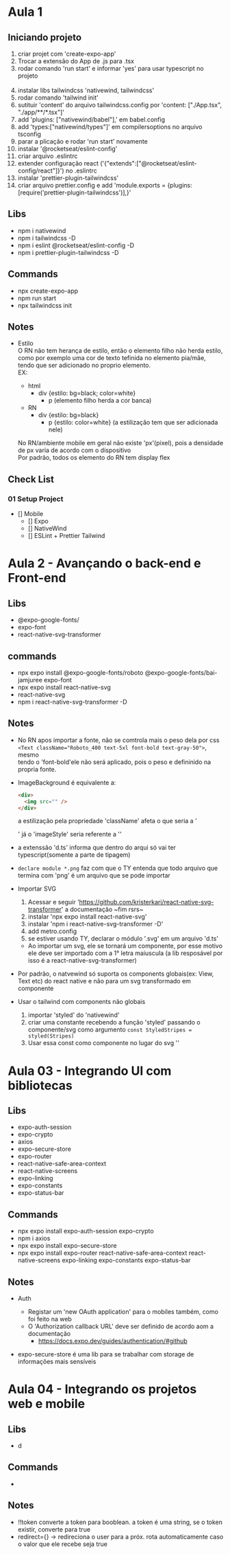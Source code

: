 # Aula 1

## Iniciando projeto

1. criar projet com 'create-expo-app'
2. Trocar a extensão do App de .js para .tsx
3. rodar comando 'run start' e informar 'yes' para usar typescript no projeto
   <br><br/>
4. instalar libs tailwindcss 'nativewind, tailwindcss'
5. rodar comando 'tailwind init'
6. sutituir 'content' do arquivo tailwindcss.config por 'content: ["./App.tsx", "./app/**/*.tsx"]'
7. add 'plugins: ["nativewind/babel"],' em babel.config
8. add 'types:["nativewind/types"]' em compilersoptions no arquivo tsconfig
9. parar a plicação e rodar 'run start' novamente
10. instalar '@rocketseat/eslint-config'
11. criar arquivo .eslintrc
12. extender configuração react ('{"extends":["@rocketseat/eslint-config/react"]}') no .eslintrc
13. instalar 'prettier-plugin-tailwindcss'
14. criar arquivo prettier.config e add 'module.exports = {plugins: [require('prettier-plugin-tailwindcss')],}'

## Libs

- npm i nativewind
- npm i tailwindcss -D
- npm i eslint @rocketseat/eslint-config -D
- npm i prettier-plugin-tailwindcss -D

## Commands

- npx create-expo-app <project-name>
- npm run start
- npx tailwindcss init

## Notes

- Estilo  
  O RN não tem herança de estilo, então o elemento filho não herda estilo, como por exemplo uma cor de texto tefinida no elemento pia/mãe, tendo que ser adicionado no proprio elemento.  
  EX:

  - html
    - div {estilo: bg=black; color=white}
      - p (elemento filho herda a cor banca)
  - RN
    - div {estilo: bg=black}
      - p {estilo: color=white} (a estilização tem que ser adicionada nele)

  No RN/ambiente mobile em geral não existe 'px'(pixel), pois a densidade de px varia de acordo com o dispositivo  
  Por padrão, todos os elemento do RN tem display flex

## Check List

### 01 Setup Project

- [] Mobile
  - [] Expo
  - [] NativeWind
  - [] ESLint + Prettier Tailwind

# Aula 2 - Avançando o back-end e Front-end

## Libs

- @expo-google-fonts/<font-name>
- expo-font
- react-native-svg-transformer

## commands

- npx expo install @expo-google-fonts/roboto @expo-google-fonts/bai-jamjuree expo-font
- npx expo install react-native-svg
- react-native-svg
- npm i react-native-svg-transformer -D

## Notes

- No RN apos importar a fonte, não se comtrola mais o peso dela por css `<Text className="Roboto_400 text-5xl font-bold text-gray-50">`, mesmo  
  tendo o 'font-bold'ele não será aplicado, pois o peso e defininido na propria fonte.

- ImageBackground é equivalente a:

  ```html
  <div>
    <img src="" />
  </div>
  ```

  a estilização pela propriedade 'className' afeta o que seria a '<div>' já o 'imageStyle' seria referente a '<img/>'

- a extenssão 'd.ts' informa que dentro do arqui só vai ter typescript(somente a parte de tipagem)
- `declare module *.png` faz com que o TY entenda que todo arquivo que termina com 'png' é um arquivo que se pode importar

- Importar SVG

  1. Acessar e seguir 'https://github.com/kristerkari/react-native-svg-transformer' a documentação ~fim rsrs~
  2. instalar 'npx expo install react-native-svg'
  3. instalar 'npm i react-native-svg-transformer -D'
  4. add metro.config
  5. se estiver usando TY, declarar o módulo '.svg' em um arquivo 'd.ts'

  - Ao importar um svg, ele se tornará um componente, por esse motivo ele deve ser importado com a 1° letra maiuscula (a lib resposável por isso é a react-native-svg-transformer)

- Por padrão, o natvewind só suporta os components globais(ex: View, Text etc) do react native e não para um svg transformado em componente

- Usar o tailwind com components não globais
  1. importar 'styled' do 'nativewind'
  2. criar uma constante recebendo a função 'styled' passando o componente/svg como argumento `const StyledStripes = styled(Stripes)`
  3. Usar essa const como componente no lugar do svg '<StyledStripes/>'

# Aula 03 - Integrando UI com bibliotecas

## Libs

- expo-auth-session
- expo-crypto
- axios
- expo-secure-store
- expo-router
- react-native-safe-area-context
- react-native-screens
- expo-linking
- expo-constants
- expo-status-bar

## Commands

- npx expo install expo-auth-session expo-crypto
- npm i axios
- npx expo install expo-secure-store
- npx expo install expo-router react-native-safe-area-context react-native-screens expo-linking expo-constants expo-status-bar

## Notes

- Auth

  - Registar um 'new OAuth application' para o mobiles também, como foi feito na web
  - O 'Authorization callback URL' deve ser definido de acordo aom a documentação
    - https://docs.expo.dev/guides/authentication/#github

- expo-secure-store é uma lib para se trabalhar com storage de informações mais sensíveis

# Aula 04 - Integrando os projetos web e mobile

## Libs

- d

## Commands

-

## Notes

- !!token converte a token para booblean. a token é uma string, se o token existir, converte para true
- redirect={} -> redireciona o user para a próx. rota automaticamente caso o valor que ele recebe seja true
